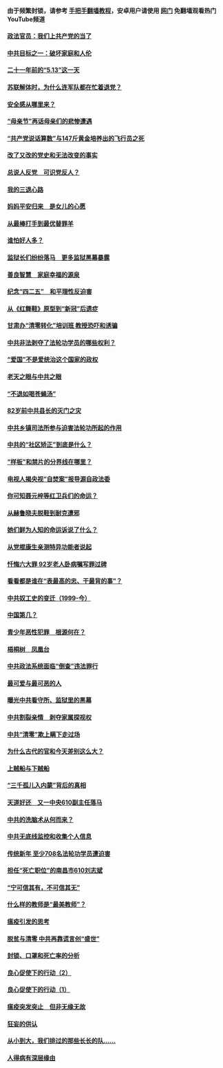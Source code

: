 #### 由于频繁封锁，请参考 [手把手翻墙教程](https://github.com/gfw-breaker/guides/wiki/)，安卓用户请使用 [网门](https://github.com/gfw-breaker/nogfw/blob/master/dl.md?t=05161801) 免翻墙观看热门YouTube频道 

#### [政法官员：我们上共产党的当了](../pages/19/425351.md?t=05161801) 

#### [中共目标之一：破坏家庭和人伦](../pages/19/424454.md?t=05161801) 

#### [二十一年前的“5.13”这一天](../pages/19/424814.md?t=05161801) 

#### [苏联解体时，为什么连军队都在忙着退党？](../pages/19/424335.md?t=05161801) 

#### [安全感从哪里来？](../pages/19/424336.md?t=05161801) 

#### [“母亲节”再话母亲们的悲惨遭遇](../pages/19/424234.md?t=05161801) 

#### [“共产党说话算数”与147斤黄金培养出的飞行员之死](../pages/19/424115.md?t=05161801) 

#### [改了又改的党史和无法改变的事实](../pages/19/424037.md?t=05161801) 

#### [总说人反党　可识党反人？](../pages/19/423820.md?t=05161801) 

#### [我的三退心路](../pages/19/423876.md?t=05161801) 

#### [妈妈平安归来　是女儿的心愿](../pages/19/423947.md?t=05161801) 

#### [从最棒打手到最优替罪羊](../pages/19/423819.md?t=05161801) 

#### [谁怕好人多？](../pages/19/423774.md?t=05161801) 

#### [监狱长们纷纷落马　更多监狱黑幕暴露](../pages/19/423787.md?t=05161801) 

#### [善良智慧　家庭幸福的源泉](../pages/19/423632.md?t=05161801) 

#### [纪念“四二五”　和平理性反迫害](../pages/19/423660.md?t=05161801) 

#### [从《红舞鞋》原型到“新冠”后遗症](../pages/19/423509.md?t=05161801) 

#### [甘肃办“清零转化”培训班 教授恐吓和诱骗](../pages/19/423498.md?t=05161801) 

#### [中共非法剥夺了法轮功学员的哪些权利？](../pages/19/423392.md?t=05161801) 

#### [“爱国”不是爱统治这个国家的政权](../pages/19/423029.md?t=05161801) 

#### [老天之眼与中共之眼](../pages/19/423378.md?t=05161801) 

#### [“不退如喝苍蝇汤”](../pages/19/423287.md?t=05161801) 

#### [82岁前中共县长的灭门之灾](../pages/19/423055.md?t=05161801) 

#### [中共乡镇司法所参与迫害法轮功所起的作用](../pages/19/423064.md?t=05161801) 

#### [中共的“社区矫正”到底是什么？](../pages/19/422870.md?t=05161801) 

#### [“样板”和禁片的分界线在哪里？](../pages/19/422704.md?t=05161801) 

#### [电视人揭央视“自焚案”报导源自政法委](../pages/19/422770.md?t=05161801) 

#### [你可知聂元梓等红卫兵们的命运？](../pages/19/422848.md?t=05161801) 

#### [从赫鲁晓夫脱鞋到耐克遭邪](../pages/19/422826.md?t=05161801) 

#### [她们鲜为人知的命运诉说了什么？](../pages/19/422754.md?t=05161801) 

#### [从党棍康生亲测特异功能者说起](../pages/19/422657.md?t=05161801) 

#### [忏悔六大罪 92岁老人卧病嘱写罪过碑](../pages/19/422750.md?t=05161801) 

#### [看看都是谁在“表最高的忠、干最背的事”？](../pages/19/422703.md?t=05161801) 

#### [中共奴工史的变迁（1999-今）](../pages/19/422656.md?t=05161801) 

#### [中国第几？](../pages/19/422496.md?t=05161801) 

#### [青少年恶性犯罪　根源何在？](../pages/19/422449.md?t=05161801) 

#### [梧桐树　凤凰台](../pages/19/422442.md?t=05161801) 

#### [中共政法系统面临“倒查”违法罪行](../pages/19/422497.md?t=05161801) 

#### [最可爱与最可恶的人](../pages/19/422448.md?t=05161801) 

#### [曝光中共看守所、监狱里的黑幕](../pages/19/422390.md?t=05161801) 

#### [中共割裂亲情　剥夺家属探视权](../pages/19/422364.md?t=05161801) 

#### [中共“清零”欺上瞒下走过场](../pages/19/422306.md?t=05161801) 

#### [为什么古代的官和今天差别这么大？](../pages/19/422228.md?t=05161801) 

#### [上贼船与下贼船](../pages/19/422276.md?t=05161801) 

#### [“三千孤儿入内蒙”背后的真相](../pages/19/422229.md?t=05161801) 

#### [天道好还　又一中央610副主任落马](../pages/19/422155.md?t=05161801) 

#### [中共的洗脑术从何而来？](../pages/19/422154.md?t=05161801) 

#### [中共无底线监控和收集个人信息](../pages/19/422039.md?t=05161801) 

#### [传统新年 至少708名法轮功学员遭迫害](../pages/19/421946.md?t=05161801) 

#### [担任“死亡职位”的南昌市610刘志斌](../pages/19/421957.md?t=05161801) 

#### [“宁可信其有，不可信其无”](../pages/19/421691.md?t=05161801) 

#### [什么样的教师是“最美教师”？](../pages/19/421755.md?t=05161801) 

#### [瘟疫引发的思考](../pages/19/421594.md?t=05161801) 

#### [脱贫与清零 中共再靠谎言创“盛世”](../pages/19/421590.md?t=05161801) 

#### [封锁、口罩和死亡率的分析](../pages/19/421495.md?t=05161801) 

#### [良心促使下的行动（2）](../pages/19/421361.md?t=05161801) 

#### [良心促使下的行动（1）](../pages/19/421302.md?t=05161801) 

#### [瘟疫突发突止　但非无缘无故](../pages/19/421281.md?t=05161801) 

#### [狂妄的供认](../pages/19/421199.md?t=05161801) 

#### [从小到大，我们排过的那些长长的队……](../pages/19/421243.md?t=05161801) 

#### [人得病有深层缘由](../pages/19/420864.md?t=05161801) 

